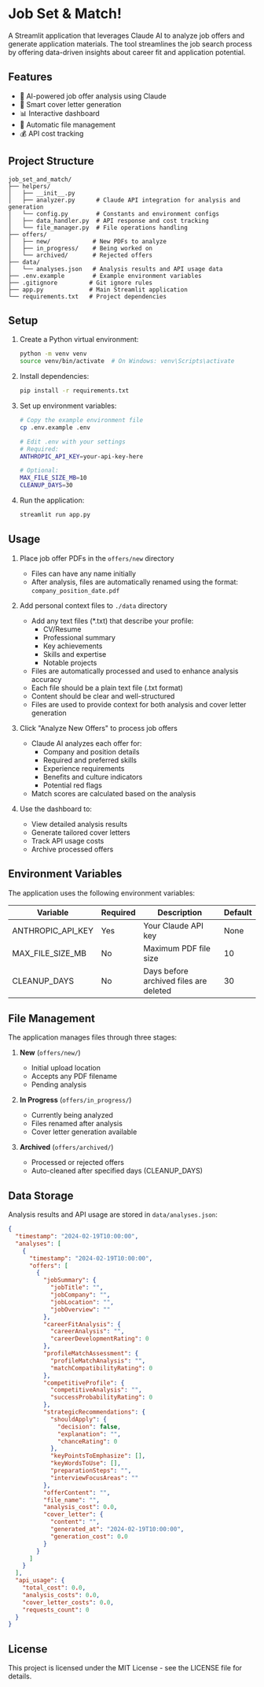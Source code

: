 # Job Set & Match!

A Streamlit application that leverages Claude AI to analyze job offers and generate application materials. The tool streamlines the job search process by offering data-driven insights about career fit and application potential.

## Features

- 📄 AI-powered job offer analysis using Claude
- 📝 Smart cover letter generation
- 📊 Interactive dashboard
- 📁 Automatic file management
- 💰 API cost tracking

## Project Structure

```
job_set_and_match/
├── helpers/
│   ├── __init__.py
│   ├── analyzer.py      # Claude API integration for analysis and generation
│   └── config.py        # Constants and environment configs
│   ├── data_handler.py  # API response and cost tracking
│   └── file_manager.py  # File operations handling
├── offers/
│   ├── new/            # New PDFs to analyze
│   ├── in_progress/    # Being worked on
│   └── archived/       # Rejected offers
├── data/
│   └── analyses.json   # Analysis results and API usage data
├── .env.example        # Example environment variables
├── .gitignore         # Git ignore rules
├── app.py             # Main Streamlit application
└── requirements.txt   # Project dependencies
```

## Setup

1. Create a Python virtual environment:
   ```bash
   python -m venv venv
   source venv/bin/activate  # On Windows: venv\Scripts\activate
   ```

2. Install dependencies:
   ```bash
   pip install -r requirements.txt
   ```

3. Set up environment variables:
   ```bash
   # Copy the example environment file
   cp .env.example .env

   # Edit .env with your settings
   # Required:
   ANTHROPIC_API_KEY=your-api-key-here

   # Optional:
   MAX_FILE_SIZE_MB=10
   CLEANUP_DAYS=30
   ```

4. Run the application:
   ```bash
   streamlit run app.py
   ```

## Usage

1. Place job offer PDFs in the `offers/new` directory
   - Files can have any name initially
   - After analysis, files are automatically renamed using the format:
     `company_position_date.pdf`

2. Add personal context files to `./data` directory
   - Add any text files (*.txt) that describe your profile:
     * CV/Resume
     * Professional summary
     * Key achievements
     * Skills and expertise
     * Notable projects
   - Files are automatically processed and used to enhance analysis accuracy
   - Each file should be a plain text file (.txt format)
   - Content should be clear and well-structured
   - Files are used to provide context for both analysis and cover letter generation

3. Click "Analyze New Offers" to process job offers
   - Claude AI analyzes each offer for:
     * Company and position details
     * Required and preferred skills
     * Experience requirements
     * Benefits and culture indicators
     * Potential red flags
   - Match scores are calculated based on the analysis

4. Use the dashboard to:
   - View detailed analysis results
   - Generate tailored cover letters
   - Track API usage costs
   - Archive processed offers

## Environment Variables

The application uses the following environment variables:

| Variable | Required | Description | Default |
|----------|----------|-------------|---------|
| ANTHROPIC_API_KEY | Yes | Your Claude API key | None |
| MAX_FILE_SIZE_MB | No | Maximum PDF file size | 10 |
| CLEANUP_DAYS | No | Days before archived files are deleted | 30 |

## File Management

The application manages files through three stages:

1. **New** (`offers/new/`)
   - Initial upload location
   - Accepts any PDF filename
   - Pending analysis

2. **In Progress** (`offers/in_progress/`)
   - Currently being analyzed
   - Files renamed after analysis
   - Cover letter generation available

3. **Archived** (`offers/archived/`)
   - Processed or rejected offers
   - Auto-cleaned after specified days (CLEANUP_DAYS)

## Data Storage

Analysis results and API usage are stored in `data/analyses.json`:

```json
{
  "timestamp": "2024-02-19T10:00:00",
  "analyses": [
    {
      "timestamp": "2024-02-19T10:00:00",
      "offers": [
        {
          "jobSummary": {
            "jobTitle": "",
            "jobCompany": "",
            "jobLocation": "",
            "jobOverview": ""
          },
          "careerFitAnalysis": {
            "careerAnalysis": "",
            "careerDevelopmentRating": 0
          },
          "profileMatchAssessment": {
            "profileMatchAnalysis": "",
            "matchCompatibilityRating": 0
          },
          "competitiveProfile": {
            "competitiveAnalysis": "",
            "successProbabilityRating": 0
          },
          "strategicRecommendations": {
            "shouldApply": {
              "decision": false,
              "explanation": "",
              "chanceRating": 0
            },
            "keyPointsToEmphasize": [],
            "keyWordsToUse": [],
            "preparationSteps": "",
            "interviewFocusAreas": ""
          },
          "offerContent": "",
          "file_name": "",
          "analysis_cost": 0.0,
          "cover_letter": {
            "content": "",
            "generated_at": "2024-02-19T10:00:00",
            "generation_cost": 0.0
          }
        }
      ]
    }
  ],
  "api_usage": {
    "total_cost": 0.0,
    "analysis_costs": 0.0,
    "cover_letter_costs": 0.0,
    "requests_count": 0
  }
}
```

## License

This project is licensed under the MIT License - see the LICENSE file for details.
